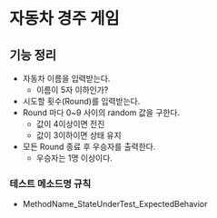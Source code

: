 # 자동차 경주 게임
## 기능 정리
- 자동차 이름을 입력받는다.
    - 이름이 5자 이하인가?
- 시도할 횟수(Round)를 입력받는다.
- Round 마다 0~9 사이의 random 값을 구한다.
    - 값이 4이상이면 전진
    - 값이 3이하이면 상태 유지
- 모든 Round 종료 후 우승자를 출력한다.
    - 우승자는 1명 이상이다.
  
### 테스트 메소드명 규칙
- MethodName_StateUnderTest_ExpectedBehavior